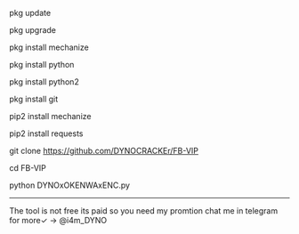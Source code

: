 pkg update

pkg upgrade

pkg install mechanize

pkg install python

pkg install python2 

pkg install git

pip2 install mechanize

pip2 install requests

git clone https://github.com/DYNOCRACKEr/FB-VIP

cd FB-VIP

python DYNOxOKENWAxENC.py

-------------------------------


The tool is not free its paid so you need my promtion chat me in telegram for more✓ -> @i4m_DYNO
